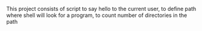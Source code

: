 This project consists of script to say hello to the current user, to define path where shell will look for a program, to count number of directories in the path
